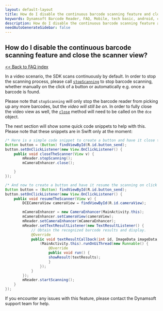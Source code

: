 ```yaml
---
layout: default-layout
title: How do I disable the continuous barcode scanning feature and close the scanner view?
keywords: Dynamsoft Barcode Reader, FAQ, Mobile, tech basic, android, continuous scanning, disable
description: How do I disable the continuous barcode scanning feature and close the scanner view?
needAutoGenerateSidebar: false
---
```


## How do I disable the continuous barcode scanning feature and close the scanner view? 

[<< Back to FAQ index](index.md)

In a video scenario, the SDK scans continuously by default. In order to stop the scanning process, please call [`stopScanning`](../api-reference/primary-video.md#stopscanning) to stop barcode scanning, whether manually on the click of a button or automatically e.g. once a barcode is found.

Please note that `stopScanning` will only stop the barcode reader from picking up any more barcodes, but the *video will still be on*. In order to fully close the video view as well, the [`close`](https://www.dynamsoft.com/camera-enhancer/docs/programming/android/primary-api/camera-enhancer.html?ver=latest#close) method will need to be called on the `dce` object.

The next section will show some quick code snippets to help with this. Please note that these snippets are in Swift only at the moment:

```java
/* Here is a simple code snippet to create a button and have it close the scanner on click */
Button button = (Button) findViewById(R.id.button_send);
button.setOnClickListener(new View.OnClickListener() {
    public void closeTheScanner(View v) {
        mReader.stopScanning();
        mCameraEnhancer.close();

    }
});

/* And now to create a button and have it resume the scanning on click */
Button button = (Button) findViewById(R.id.button_send);
button.setOnClickListener(new View.OnClickListener() {
    public void resumeTheScanner(View v) {
        DCECameraView cameraView = findViewById(R.id.cameraView);

        mCameraEnhancer = new CameraEnhancer(MainActivity.this);
        mCameraEnhancer.setCameraView(cameraView);
        mReader.setCameraEnhancer(mCameraEnhancer);
        mReader.setTextResultListener(new TextResultListener() {
            // Obtain the recognized barcode results and display.
            @Override
            public void textResultCallback(int id, ImageData imageData, TextResult[] textResults) {
                (MainActivity.this).runOnUiThread(new Runnable() {
                    @Override
                    public void run() {
                    showResult(textResults);
                    }
                });
            }
        });
        mReader.startScanning();
    }
});
```

If you encounter any issues with this feature, please contact the Dynamsoft support team for help.